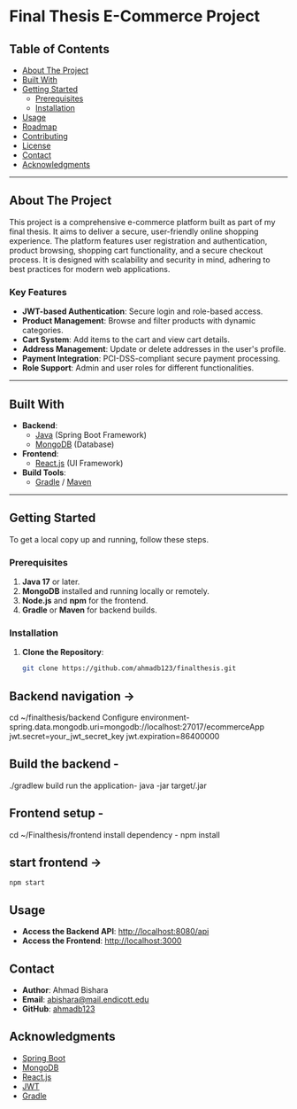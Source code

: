 # Final Thesis E-Commerce Project

## Table of Contents
- [About The Project](#about-the-project)
- [Built With](#built-with)
- [Getting Started](#getting-started)
  - [Prerequisites](#prerequisites)
  - [Installation](#installation)
- [Usage](#usage)
- [Roadmap](#roadmap)
- [Contributing](#contributing)
- [License](#license)
- [Contact](#contact)
- [Acknowledgments](#acknowledgments)

---

## About The Project
This project is a comprehensive e-commerce platform built as part of my final thesis. It aims to deliver a secure, user-friendly online shopping experience. The platform features user registration and authentication, product browsing, shopping cart functionality, and a secure checkout process. It is designed with scalability and security in mind, adhering to best practices for modern web applications.

### Key Features
- **JWT-based Authentication**: Secure login and role-based access.
- **Product Management**: Browse and filter products with dynamic categories.
- **Cart System**: Add items to the cart and view cart details.
- **Address Management**: Update or delete addresses in the user's profile.
- **Payment Integration**: PCI-DSS-compliant secure payment processing.
- **Role Support**: Admin and user roles for different functionalities.

---

## Built With
- **Backend**:
  - [Java](https://www.java.com/) (Spring Boot Framework)
  - [MongoDB](https://www.mongodb.com/) (Database)
- **Frontend**:
  - [React.js](https://reactjs.org/) (UI Framework)
- **Build Tools**:
  - [Gradle](https://gradle.org/) / [Maven](https://maven.apache.org/)

---

## Getting Started

To get a local copy up and running, follow these steps.

### Prerequisites
1. **Java 17** or later.
2. **MongoDB** installed and running locally or remotely.
3. **Node.js** and **npm** for the frontend.
4. **Gradle** or **Maven** for backend builds.

### Installation

1. **Clone the Repository**:
   ```bash
   git clone https://github.com/ahmadb123/finalthesis.git
  ## Backend navigation ->
  cd ~/finalthesis/backend
  Configure environment-
  spring.data.mongodb.uri=mongodb://localhost:27017/ecommerceApp
  jwt.secret=your_jwt_secret_key
  jwt.expiration=86400000
  
  ## Build the backend - 
  ./gradlew build
  run the application-
  java -jar target/<your-jar-file>.jar

  ## Frontend setup - 
  cd ~/Finalthesis/frontend
    install dependency - 
    npm install
  ## start frontend -> 
    npm start 

  
## Usage
- **Access the Backend API**: [http://localhost:8080/api](http://localhost:8080/api)
- **Access the Frontend**: [http://localhost:3000](http://localhost:3000)



## Contact
- **Author**: Ahmad Bishara  
- **Email**: [abishara@mail.endicott.edu](mailto:abishara@mail.endicott.edu)  
- **GitHub**: [ahmadb123](https://github.com/ahmadb123)


## Acknowledgments
- [Spring Boot](https://spring.io/projects/spring-boot)
- [MongoDB](https://www.mongodb.com/)
- [React.js](https://reactjs.org/)
- [JWT](https://jwt.io/)
- [Gradle](https://gradle.org/)



  


